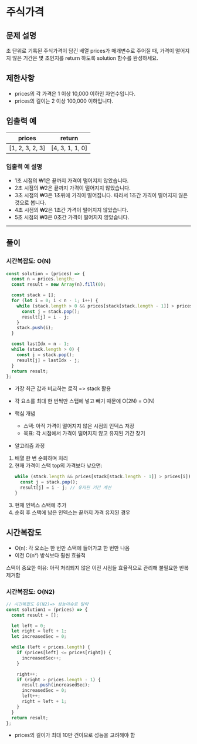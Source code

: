 # 주식가격

## 문제 설명

초 단위로 기록된 주식가격이 담긴 배열 prices가 매개변수로 주어질 때, 가격이 떨어지지 않은 기간은 몇 초인지를 return 하도록 solution 함수를 완성하세요.

## 제한사항

- prices의 각 가격은 1 이상 10,000 이하인 자연수입니다.
- prices의 길이는 2 이상 100,000 이하입니다.

## 입출력 예

| prices          | return          |
| --------------- | --------------- |
| [1, 2, 3, 2, 3] | [4, 3, 1, 1, 0] |

### 입출력 예 설명

- 1초 시점의 ₩1은 끝까지 가격이 떨어지지 않았습니다.
- 2초 시점의 ₩2은 끝까지 가격이 떨어지지 않았습니다.
- 3초 시점의 ₩3은 1초뒤에 가격이 떨어집니다. 따라서 1초간 가격이 떨어지지 않은 것으로 봅니다.
- 4초 시점의 ₩2은 1초간 가격이 떨어지지 않았습니다.
- 5초 시점의 ₩3은 0초간 가격이 떨어지지 않았습니다.

---

## 풀이

### 시간복잡도: O(N)

```js
const solution = (prices) => {
  const n = prices.length;
  const result = new Array(n).fill(0);

  const stack = [];
  for (let i = 0; i < n - 1; i++) {
    while (stack.length > 0 && prices[stack[stack.length - 1]] > prices[i]) {
      const j = stack.pop();
      result[j] = i - j;
    }
    stack.push(i);
  }

  const lastIdx = n - 1;
  while (stack.length > 0) {
    const j = stack.pop();
    result[j] = lastIdx - j;
  }
  return result;
};
```
- 가장 최근 값과 비교하는 로직 => stack 활용
- 각 요소를 최대 한 번씩만 스탭에 넣고 빼기 때문에 O(2N) = O(N)

-  핵심 개념
   - 스택: 아직 가격이 떨어지지 않은 시점의 인덱스 저장
   - 목표: 각 시점에서 가격이 떨어지지 않고 유지된 기간 찾기

- 알고리즘 과정
1. 배열 한 번 순회하며 처리
2. 현재 가격이 스택 top의 가격보다 낮으면:
   ```javascript
   while (stack.length && prices[stack[stack.length - 1]] > prices[i]) {
     const j = stack.pop();
     result[j] = i - j; // 유지된 기간 계산
   }
   ```
3. 현재 인덱스 스택에 추가
4. 순회 후 스택에 남은 인덱스는 끝까지 가격 유지된 경우

## 시간복잡도
- O(n): 각 요소는 한 번만 스택에 들어가고 한 번만 나옴
- 이전 O(n²) 방식보다 훨씬 효율적

스택이 중요한 이유: 아직 처리되지 않은 이전 시점들 효율적으로 관리해 불필요한 반복 제거함

### 시간복잡도: O(N2)

```js
// 시간복잡도 O(N2)=> 성능이슈로 탈락
const solution1 = (prices) => {
  const result = [];

  let left = 0;
  let right = left + 1;
  let increasedSec = 0;

  while (left < prices.length) {
    if (prices[left] <= prices[right]) {
      increasedSec++;
    }

    right++;
    if (right > prices.length - 1) {
      result.push(increasedSec);
      increasedSec = 0;
      left++;
      right = left + 1;
    }
  }
  return result;
};
```

- prices의 길이가 최대 10만 건이므로 성능을 고려해야 함
